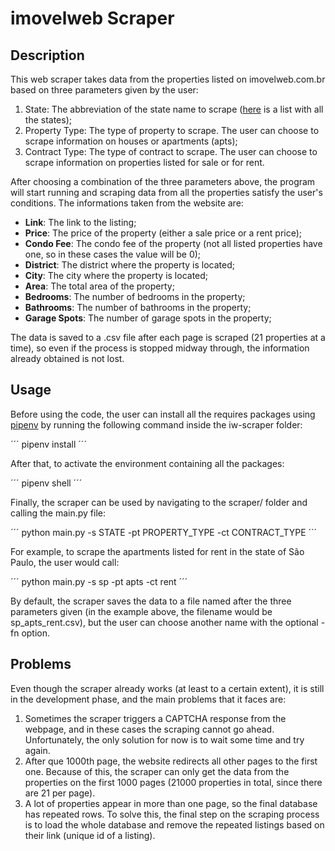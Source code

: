 # imovelweb Scraper

## Description

This web scraper takes data from the properties listed on imovelweb.com.br based on three parameters given by the user:

1. State: The abbreviation of the state name to scrape ([here](https://brazil-help.com/brazilian_states.htm) is a list with all the states);
2. Property Type: The type of property to scrape. The user can choose to scrape information on houses or apartments (apts);
3. Contract Type: The type of contract to scrape. The user can choose to scrape information on properties listed for sale or for rent.

After choosing a combination of the three parameters above, the program will start running and scraping data from all the properties satisfy the user's conditions. The informations taken from the website are:

- **Link**: The link to the listing;
- **Price**: The price of the property (either a sale price or a rent price);
- **Condo Fee**: The condo fee of the property (not all listed properties have one, so in these cases the value will be 0);
- **District**: The district where the property is located;
- **City**: The city where the property is located;
- **Area**: The total area of the property;
- **Bedrooms**: The number of bedrooms in the property;
- **Bathrooms**: The number of bathrooms in the property;
- **Garage Spots**: The number of garage spots in the property;

The data is saved to a .csv file after each page is scraped (21 properties at a time), so even if the process is stopped midway through, the information already obtained is not lost.

## Usage

Before using the code, the user can install all the requires packages using [pipenv](https://pipenv.pypa.io/en/latest/) by running the following command inside the iw-scraper folder:

´´´
pipenv install
´´´

After that, to activate the environment containing all the packages:

´´´
pipenv shell
´´´

Finally, the scraper can be used by navigating to the scraper/ folder and calling the main.py file:

´´´
python main.py -s STATE -pt PROPERTY_TYPE -ct CONTRACT_TYPE
´´´

For example, to scrape the apartments listed for rent in the state of São Paulo, the user would call:

´´´
python main.py -s sp -pt apts -ct rent
´´´

By default, the scraper saves the data to a file named after the three parameters given (in the example above, the filename would be sp_apts_rent.csv), but the user can choose another name with the optional -fn option.

## Problems

Even though the scraper already works (at least to a certain extent), it is still in the development phase, and the main problems that it faces are:

1. Sometimes the scraper triggers a CAPTCHA response from the webpage, and in these cases the scraping cannot go ahead. Unfortunately, the only solution for now is to wait some time and try again.
2. After que 1000th page, the website redirects all other pages to the first one. Because of this, the scraper can only get the data from the properties on the first 1000 pages (21000 properties in total, since there are 21 per page).
3. A lot of properties appear in more than one page, so the final database has repeated rows. To solve this, the final step on the scraping process is to load the whole database and remove the repeated listings based on their link (unique id of a listing).
